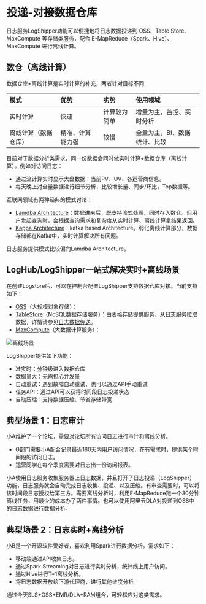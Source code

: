 # 投递-对接数据仓库

日志服务LogShipper功能可以便捷地将日志数据投递到 OSS、Table Store、MaxCompute 等存储类服务，配合 E-MapReduce（Spark、Hive）、MaxCompute 进行离线计算。

## 数仓（离线计算）

数据仓库+离线计算是实时计算的补充，两者针对目标不同：

|模式|优势|劣势|使用领域|
|:-|:-|:-|:---|
|实时计算|快速|计算较为简单|增量为主，监控、实时分析|
|离线计算（数据仓库）|精准、计算能力强|较慢|全量为主，BI、数据统计、比较|

目前对于数据分析类需求，同一份数据会同时做实时计算+数据仓库（离线计算）。例如对访问日志：

-   通过流计算实时显示大盘数据：当前PV、UV、各运营商信息。
-   每天晚上对全量数据进行细节分析，比较增长量、同步/环比，Top数据等。

互联网领域有两种经典的模式讨论：

-   [Lamdba Architecture](http://lambda-architecture.net/)：数据进来后，既支持流式处理、同时存入数仓。但用户发起查询时，会根据查询需求和复杂度从实时计算、离线计算拿结果返回。
-   [Kappa Architecture](http://milinda.pathirage.org/kappa-architecture.com/)：kafka based Architecture。弱化离线计算部分，数据存储都在Kafka中，实时计算解决所有问题。

日志服务提供模式比较偏向Lamdba Architecture。

## LogHub/LogShipper一站式解决实时+离线场景

在创建Logstore后，可以在控制台配置LogShipper支持数据仓库对接。当前支持如下：

-   [OSS](/cn.zh-CN/产品简介/什么是对象存储OSS.md)（大规模对象存储）：
-   [TableStore](/cn.zh-CN/产品简介/什么是表格存储.md)（NoSQL数据存储服务）：由表格存储提供服务，从日志服务拉取数据，详情请参见[日志数据传送]()。
-   [MaxCompute](/cn.zh-CN/产品简介/什么是MaxCompute.md)（大数据计算服务）：

![离线场景](https://static-aliyun-doc.oss-accelerate.aliyuncs.com/assets/img/zh-CN/6808449951/p32467.png)

LogShipper提供如下功能：

-   准实时：分钟级进入数据仓库
-   数据量大：无需担心并发量
-   自动重试：遇到故障自动重试、也可以通过API手动重试
-   任务API：通过API可以获得时间段日志投递状态
-   自动压缩：支持数据压缩、节省存储带宽

## 典型场景 1：日志审计

小A维护了一个论坛，需要对论坛所有访问日志进行审计和离线分析。

-   G部门需要小A配合记录最近180天内用户访问情况，在有需求时，提供某个时间段的访问日志。
-   运营同学在每个季度需要对日志出一份访问报表。

小A使用日志服务收集服务器上日志数据，并且打开了日志投递（LogShipper）功能，日志服务就会自动完成日志收集、投递、以及压缩。有审查需要时，可以将该时间段日志授权给第三方。需要离线分析时，利用E-MapReduce跑一个30分钟离线任务，用最少的成本办了两件事情。也可以使用阿里云DLA对投递到OSS中的日志数据进行数据分析。

## 典型场景 2：日志实时+离线分析

小B是一个开源软件爱好者，喜欢利用Spark进行数据分析。需求如下：

-   移动端通过API收集日志。
-   通过Spark Streaming对日志进行实时分析，统计线上用户访问。
-   通过Hive进行T+1离线分析。
-   将日志数据开放给下游代理商，进行其他维度分析。

通过今天SLS+OSS+EMR/DLA+RAM组合，可轻松应对这类需求。

